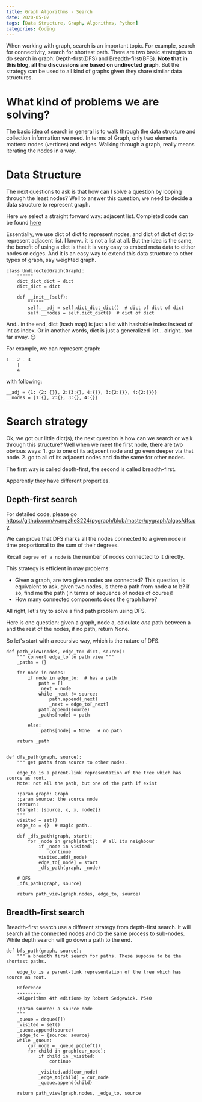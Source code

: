 ```yaml
---
title: Graph Algorithms - Search
date: 2020-05-02
tags: [Data Structure, Graph, Algorithms, Python]
categories: Coding
---
```


When working with graph, search is an important topic. For example, search for connectivity, search for shortest path. There are two basic strategies to do search in graph: Depth-first(DFS) and Breadth-first(BFS). **Note that in this blog, all the discussions are based on undirected graph**. But the strategy can be used to all kind of graphs given they share similar data structures.

# What kind of problems we are solving?

The basic idea of search in general is to walk through the data structure and collection information we need. In terms of Graph, only two elements matters: nodes (vertices) and edges. Walking through a graph, really means iterating the nodes in a way.

# Data Structure

The next questions to ask is that how can I solve a question by looping through the least nodes? Well to answer this question, we need to decide a data structure to represent graph. 

Here we select a straight forward way: adjacent list. Completed code can be found [here](https://github.com/wangzhe3224/pygraph/blob/master/pygraph/entities/graph.py)

Essentially, we use dict of dict to represent nodes, and dict of dict of dict to represent adjacent list. I know.. it is not a list at all. But the idea is the same, the benefit of using a dict is that it is very easy to embed meta data to either nodes or edges. And it is an easy way to extend this data structure to other types of graph, say weighted graph. 

```python=
class UndirectedGraph(Graph):
    """"""
    dict_dict_dict = dict
    dict_dict = dict

    def __init__(self):
        """"""
        self.__adj = self.dict_dict_dict()  # dict of dict of dict
        self.__nodes = self.dict_dict()  # dict of dict
```

And.. in the end, dict (hash map) is just a list with hashable index instead of int as index. Or in another words, dict is just a generalized list... alright.. too far away. :smirk: 

For example, we can represent graph: 
```
1 - 2 - 3
    |
    4
```

with following:

```
__adj = {1: {2: {}}, 2:{3:{}, 4:{}}, 3:{2:{}}, 4:{2:{}}}
__nodes = {1:{}, 2:{}, 3:{}, 4:{}}
```
# Search strategy

Ok, we got our little dict(s), the next question is how can we search or walk through this structure? Well when we meet the first node, there are two obvious ways: 1. go to one of its adjacent node and go even deeper via that node. 2. go to all of its adjacent nodes and do the same for other nodes. 

The first way is called depth-first, the second is called breadth-first.

Apperently they have different properties.

## Depth-first search

For detailed code, please go https://github.com/wangzhe3224/pygraph/blob/master/pygraph/algos/dfs.py

We can prove that DFS marks all the nodes connected to a given node in time proportional to the sum of their degrees.

Recall `degree of a node` is the number of nodes connected to it directly. 

This strategy is efficient in may problems:

- Given a graph, are two given nodes are connected? This question, is equivalent to ask, given two nodes, is there a path from node a to b? if so, find me the path (in terms of sequence of nodes of course)!
- How many connected components does the graph have?

All right, let's try to solve a find path problem using DFS.

Here is one question: given a graph, node a, calculate *one* path between a and the rest of the nodes, if no path, return None.

So let's start with a recursive way, which is the nature of DFS. 

```python=
def path_view(nodes, edge_to: dict, source):
    """ convert edge_to to path view """
    _paths = {}

    for node in nodes:
        if node in edge_to:  # has a path
            path = []
            _next = node
            while _next != source:
                path.append(_next)
                _next = edge_to[_next]
            path.append(source)
            _paths[node] = path

        else:
            _paths[node] = None   # no path

    return _path
    

def dfs_path(graph, source):
    """ get paths from source to other nodes.

    edge_to is a parent-link representation of the tree which has source as root.
    Note: not all the path, but one of the path if exist

    :param graph: Graph
    :param source: the source node
    :return:
    {target: [source, x, x, node2]}
    """
    visited = set()
    edge_to = {}  # magic path..

    def _dfs_path(graph, start):
        for _node in graph[start]:  # all its neighbour
            if _node in visited:
                continue
            visited.add(_node)
            edge_to[_node] = start
            _dfs_path(graph, _node)

    # DFS
    _dfs_path(graph, source)

    return path_view(graph.nodes, edge_to, source)
```

## Breadth-first search

Breadth-first search use a different strategy from depth-first search. It will search all the connected nodes and do the same process to sub-nodes. While depth search will go down a path to the end.

```python=
def bfs_path(graph, source):
    """ a breadth first search for paths. These suppose to be the shortest paths.

    edge_to is a parent-link representation of the tree which has source as root.

    Reference
    ---------
    <Algorithms 4th edition> by Robert Sedgewick. P540

    :param source: a source node
    """
    _queue = deque([])
    _visited = set()
    _queue.append(source)
    _edge_to = {source: source}
    while _queue:
        cur_node = _queue.popleft()
        for child in graph[cur_node]:
            if child in _visited:
                continue

            _visited.add(cur_node)
            _edge_to[child] = cur_node
            _queue.append(child)

    return path_view(graph.nodes, _edge_to, source
```